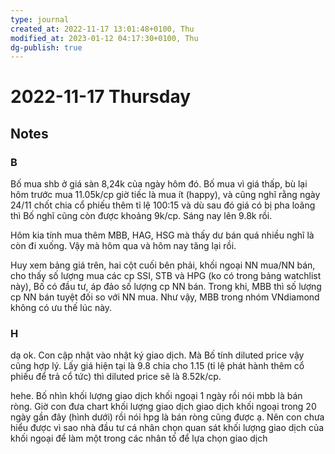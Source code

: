 ```yaml
---
type: journal
created_at: 2022-11-17 13:01:48+0100, Thu
modified_at: 2023-01-12 04:17:30+0100, Thu
dg-publish: true
---
```

# 2022-11-17 Thursday

## Notes

### B

Bố mua shb ở giá sàn 8,24k của ngày hôm đó. Bố mua vì giá thấp, bù lại hôm trước mua 11.05k/cp giờ tiếc là mua ít (happy), và cũng nghĩ rằng ngày 24/11 chốt chia cổ phiếu thêm tỉ lệ 100:15 và dù sau đó giá có bị pha loãng thì Bố nghĩ cũng còn được khoảng 9k/cp. Sáng nay lên 9.8k rồi.

Hôm kia tính mua thêm MBB, HAG, HSG mà thấy dư bán quá nhiều nghĩ là còn đi xuống. Vậy mà hôm qua và hôm nay tăng lại rồi.

Huy xem bảng giá trên, hai cột cuối bên phải, khối ngoại NN mua/NN bán, cho thấy số lượng mua các cp SSI, STB và HPG (ko có trong bảng watchlist này), Bố có đầu tư, áp đảo số lượng cp NN bán. Trong khi, MBB thì số lượng cp NN bán tuyệt đối so với NN mua. Như vậy, MBB trong nhóm VNdiamond không có ưu thế lúc này.

### H

dạ ok. Con cập nhật vào nhật ký giao dịch. Mà Bố tính diluted price vậy cũng hợp lý. Lấy giá hiện tại là 9.8 chia cho 1.15 (tỉ lệ phát hành thêm cổ phiếu để trả cổ tức) thì diluted price sẽ là 8.52k/cp.

hehe. Bố nhìn khối lượng giao dịch khối ngoại 1 ngày rồi nói mbb là bán ròng. Giờ con đưa chart khối lượng giao dịch giao dịch khối ngoại trong 20 ngày gần đây (hình dưới) rồi nói hpg là bán ròng cũng được ạ. Nên con chưa hiểu được vì sao nhà đầu tư cá nhân chọn quan sát khối lượng giao dịch của khối ngoại để làm một trong các nhân tố để lựa chọn giao dịch